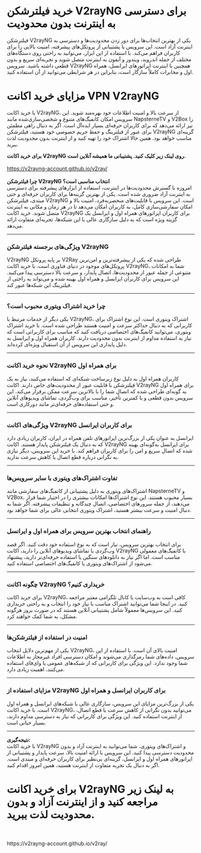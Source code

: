 # خرید فیلترشکن V2rayNG برای دسترسی به اینترنت بدون محدودیت
فیلترشکن V2rayNG یکی از بهترین انتخاب‌ها برای دور زدن محدودیت‌ها و دسترسی به اینترنت آزاد است. این سرویس با پشتیبانی از پروتکل‌های پیشرفته، امنیت بالایی را برای کاربران فراهم می‌کند. با استفاده از این ابزار، می‌توانید به راحتی روی دستگاه‌های مختلف از جمله اندروید، ویندوز و آیفون به اینترنت متصل شوید و تجربه‌ای سریع و بدون قطعی داشته باشید. سرویس V2rayNG همچنین با اینترنت اپراتورهای ایرانسل، همراه اول و مخابرات کاملاً سازگار است، بنابراین در هر شرایطی می‌توانید از آن استفاده کنید.

# مزایای خرید اکانت VPN V2rayNG
با خرید اکانت V2rayNG، از سرعت بالا و امنیت اطلاعات خود بهره‌مند شوید. این سرویس امکان کانفیگ‌های متنوع و شخصی‌سازی‌شده مانند NapsterneTV و V2Box را نیز ارائه می‌دهد که برای کاربران حرفه‌ای بسیار ایده‌آل است. اگر به دنبال راهی مطمئن برای عبور از فیلترینگ و حفظ حریم خصوصی خود هستید، فیلترشکن V2rayNG گزینه‌ای مناسب خواهد بود. همین حالا اشتراک خود را تهیه کنید و از اینترنت بدون محدودیت لذت ببرید.

**برای خرید اکانت V2rayNG روی لینک زیر کلیک کنید. پشتیبانی ما همیشه آنلاین است.**
<br>
<br>
https://v2rayng-account.github.io/v2ray/
<br>
<br>
**چرا فیلترشکن V2rayNG انتخاب مناسبی است؟**  
امروزه با گسترش محدودیت‌ها در اینترنت، استفاده از ابزارهای پیشرفته برای دسترسی به اینترنت آزاد ضروری شده است. یکی از بهترین گزینه‌ها برای کاربران حرفه‌ای و حتی مبتدی، فیلترشکن V2rayNG است. این سرویس با قابلیت‌های منحصربه‌فرد، امنیت بالا و امکان سفارشی‌سازی کامل، به کاربران امکان می‌دهد تا در هر زمان و مکانی به اینترنت متصل شوند. خرید اکانت V2rayNG برای کاربران اپراتورهای همراه اول و ایرانسل یک گزینه ویژه است که به دلیل سازگاری عالی با این شبکه‌ها، تجربه‌ای متفاوت ارائه می‌دهد.

---

### **ویژگی‌های برجسته فیلترشکن V2rayNG**  
V2rayNG بر پایه پروتکل V2Ray طراحی شده که یکی از پیشرفته‌ترین و امن‌ترین پروتکل‌های موجود در دنیای فناوری است. با خرید اکانت V2rayNG، شما به امکانات متنوعی از جمله عبور از محدودیت‌ها، اتصال پایدار، و سرعت بالا دسترسی پیدا می‌کنید. این سرویس برای کاربران ایرانسل و همراه اول بهینه شده و می‌تواند به راحتی از فیلترینگ این شبکه‌ها عبور کند.

---

### **چرا خرید اشتراک ویتوری محبوب است؟**  
یکی دیگر از خدمات مرتبط با V2rayNG، اشتراک ویتوری است. این نوع اشتراک برای کاربرانی که به دنبال حداکثر سرعت و امنیت هستند طراحی شده است. با خرید اشتراک ویتوری، می‌توانید کانفیگ‌های اختصاصی دریافت کنید که مناسب برای کاربرانی است که نیاز به استفاده مداوم از اینترنت بدون محدودیت دارند. کاربران همراه اول و ایرانسل به دلیل پایداری این سرویس از آن استقبال ویژه‌ای کرده‌اند.

---

### **نحوه خرید اکانت V2rayNG برای همراه اول**  
کاربران همراه اول به دلیل نوع زیرساخت شبکه‌ای که استفاده می‌کنند، نیاز به یک فیلترشکن با قابلیت عبور از محدودیت‌های خاص دارند. اکانت V2rayNG برای همراه اول به گونه‌ای طراحی شده که اتصال شما را با بالاترین سرعت ممکن برقرار می‌کند. این سرویس بدون قطعی و با کمترین تأخیر، مناسب برای وب‌گردی، تماشای ویدیوهای آنلاین و حتی استفاده‌های حرفه‌ای‌تر مانند دورکاری است.

---

### **ویژگی‌های اکانت V2rayNG برای کاربران ایرانسل**  
ایرانسل به عنوان یکی از بزرگ‌ترین اپراتورهای تلفن همراه در ایران، کاربران زیادی دارد که به دنبال یک فیلترشکن پایدار هستند. اکانت V2rayNG برای ایرانسل به‌گونه‌ای بهینه شده که اتصال سریع و امن را برای کاربران فراهم کند. با خرید این سرویس، دیگر نیازی به نگرانی درباره قطع اتصال یا کاهش سرعت ندارید.  

---

### **تفاوت اشتراک‌های ویتوری با سایر سرویس‌ها**  
اشتراک‌های ویتوری به دلیل پشتیبانی از کانفیگ‌های سفارشی مانند NapsterneTV و V2Box، بسیار محبوب هستند. این نوع اشتراک‌ها امکانات بیشتری را در اختیار شما قرار می‌دهند، از جمله سرورهای اختصاصی، اتصال چندگانه و تنظیمات پیشرفته. اگر شما به دنبال امنیت و سرعت بیشتر هستید، اشتراک ویتوری انتخابی عالی برای شما خواهد بود.

---

### **راهنمای انتخاب بهترین سرویس برای همراه اول و ایرانسل**  
برای انتخاب بهترین سرویس، نیاز است که به نوع استفاده خود دقت کنید. اگر قصد وب‌گردی یا تماشای ویدیوهای آنلاین را دارید، اکانت V2rayNG با کانفیگ‌های معمولی مناسب است. اما اگر نیاز به دانلودهای سنگین یا استفاده حرفه‌ای‌تر دارید، پیشنهاد می‌شود از اشتراک‌های ویتوری یا کانفیگ‌های اختصاصی استفاده کنید.

---

### **چگونه اکانت V2rayNG خریداری کنیم؟**  
برای خرید اکانت V2rayNG، کافی است به وب‌سایت یا کانال تلگرامی معتبر مراجعه کنید. در اینجا شما می‌توانید اشتراک مناسب با نیاز خود را انتخاب و به راحتی خریداری کنید. این سرویس‌ها معمولاً شامل پشتیبانی آنلاین هستند که در صورت بروز هرگونه مشکل، به شما کمک خواهند کرد.

---

### **امنیت در استفاده از فیلترشکن‌ها**  
یکی از مهم‌ترین دلایل انتخاب V2rayNG، امنیت بالای آن است. با استفاده از این سرویس، داده‌های شما رمزگذاری می‌شوند و امکان دسترسی افراد غیرمجاز به اطلاعات شما وجود ندارد. این ویژگی برای کاربرانی که از شبکه‌های عمومی یا وای‌فای استفاده می‌کنند، اهمیت زیادی دارد.

---

### **مزایای استفاده از V2rayNG برای کاربران ایرانسل و همراه اول**  
یکی از بزرگ‌ترین مزایای این سرویس، سازگاری عالی با شبکه‌های ایرانسل و همراه اول است. با خرید اکانت V2rayNG، می‌توانید بدون نگرانی از کاهش سرعت یا قطع اتصال، از اینترنت استفاده کنید. این ویژگی برای کاربرانی که نیاز به دسترسی مداوم دارند، بسیار حیاتی است.

---

**نتیجه‌گیری:**  
با خرید اکانت V2rayNG و اشتراک‌های ویتوری، شما می‌توانید به اینترنت آزاد و بدون محدودیت دسترسی پیدا کنید. این سرویس با ارائه امنیت بالا، سرعت پایدار و پشتیبانی از اپراتورهای همراه اول و ایرانسل، گزینه‌ای بی‌نظیر برای کاربران حرفه‌ای و مبتدی است. اگر به دنبال یک تجربه متفاوت از اینترنت هستید، همین امروز اقدام کنید.

# برای خرید اکانت V2rayNG به لینک زیر مراجعه کنید و از اینترنت آزاد و بدون محدودیت لذت ببرید.
<br>
<br>
https://v2rayng-account.github.io/v2ray/
<br>
<br>
